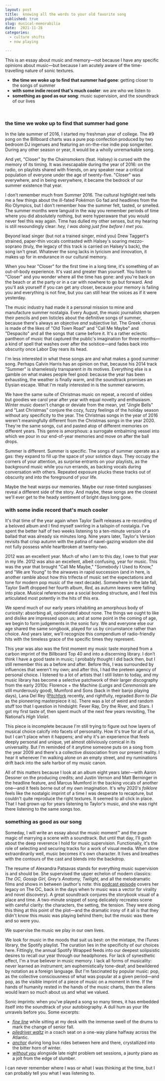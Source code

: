 ```yaml
---
layout: post
title:  knowing all the words to your old favorite song
published: true
slug: musical-memorabilia
date:  2021-11-28
categories:
  - culture shifts
  - now playing

---
```


This is an essay about music and memory—not because I have any specific opinions about music—but because I am acutely aware of the time-travelling nature of sonic textures.

- **the time we woke up to find that summer had gone**: getting closer to the songs of summer
- **with some indie record that's much cooler**: we are who we listen to
- **something as good as our song**: music supervision, and the soundtrack of our lives

<!--more-->

<br/>

### **the time we woke up to find that summer had gone**

In the late summer of 2016, I started my freshman year of college. The #9 song on the Billboard charts was a pure pop confection produced by two bedroom DJ ingenues and featuring an on-the-rise indie pop songwriter. During any other season or year, it would be a wholly unremarkable song.  

And yet, "Closer" by the Chainsmokers (feat. Halsey) is cursed with the memory of its timing. It was inescapable during the year of 2016: on the radio, on playlists shared with friends, on any speaker near a critical population of everyone under the age of twenty-five. "Closer" was everywhere, and in being everywhere, it became the bedrock of our summer existence that year. 

I don't remember much from Summer 2016. The cultural highlight reel tells me a few things about the ill-fated Pokémon Go fad and headlines from the Rio Olympics, but I don't remember how the summer felt, tasted, or smelled. The summer months were languid in the way you remember periods of time where you did absolutely nothing, but were hyperaware that you would never feel this way again. Time has dulled my other senses, but my hearing is still resoundingly clear: *hey, I was doing just fine before I met you*.

Beyond lead singer (but not a trained singer, mind you) Drew Taggert's strained, paper-thin vocals contrasted with Halsey's soaring mezzo-soprano (truly, the legacy of this track is carried on Halsey's back), the song isn't great. Whatever the song lacks in lyricism and innovation, it makes up for in endurance in our cultural memory. 

When you hear "Closer" for the first time in a long time, it's something of an out-of-body experience. It's vast and greater than yourself. You listen to "Closer" and you wonder where all the time has gone: and you're back on the beach or at the party or in a car with nowhere to go but forward. And you'll ask yourself if you can get any closer, because your memory is failing you and everything is not fine, but you can still hear the voices as if it were yesterday.

The music industry had made it a personal mission to mine and manufacture summer nostalgia. Every August, the music journalists sharpen their pencils and pen listicles about the definitive songs of summer, because there's always an objective *and* subjective list. The Greek chorus is made of the likes of "Old Town Road" and "Call Me Maybe" and "Despacito" and all the songs that came before it. It's a rather eclectic pantheon of music that captured the public's imagination for three months—a kind of spell that washes over after the solstice—and fades back into obscurity once Labor Day rears its head. 

I'm less interested in what these songs are and what makes a good summer song. Perhaps Calvin Harris has an opinion on that, because his 2014 track "Summer" is shamelessly transparent in its motives. Everything else is a gamble on what makes people feel good: because the year has been exhausting, the weather is finally warm, and the soundtrack promises an Elysian escape. What I'm really interested in is the summer earworm. 

We have the same suite of Christmas music on repeat, a record of oldies but goodies we carol year after year with equal novelty and enthusiasm. Winter music doesn't change or deviate from the mean, yet "Jingle Bells" and "Last Christmas" conjure the cozy, fuzzy feelings of the holiday season without any specificity to the year.  The Christmas songs in the year of 2016 weren't meaningfully different from the Christmas songs in the year 2020. They're the same songs, cut and pasted atop of different memories on different years. This genre is amorphous: a surrogate embalming vessel into which we pour in our end-of-year memories and move on after the ball drops.

Summer is different. Summer is specific. The songs of summer operate as a gas: they expand to fill up the space of your solstice days. They occupy the corners of your attention, as surprise entrants on your playlists, as the background music while you run errands, as backing vocals during conversation with others. Repeated exposure plucks these tracks out of obscurity and into the foreground of your life.

Maybe the heat warps our memories. Maybe our rose-tinted sunglasses reveal a different side of the story. And maybe, these songs are the closest we'll ever get to the heady sentiment of bright days long gone.



### **with some indie record that's much cooler** 

It's that time of the year again when Taylor Swift releases a re-recording of a beloved album and I find myself swirling in a tailspin of nostalgia. I've spent the better half of two weeks listening to a ten-minute version of a ballad that was already six minutes long. Nine years later, Taylor's Version revisits that crisp autumn with the patina of navel-gazing wisdom she did not fully possess while heartbroken at twenty-two.

2012 was an excellent year. Much of who I am to this day, I owe to that year in my life. 2012 was also an excellent, albeit confusing, year for music. This was the year that brought "Call Me Maybe," "Somebody I Used to Know," and "We are Young" to the airwaves in rapid succession (and in here, is another ramble about how this trifecta of music set the expectations and tone for modern pop music of the next decade). Somewhere in the late fall, Taylor Swift dropped her fourth album, *Red,* as autumn leaves were falling into place. Musical references are a social bonding structure, and I feel this articulated most potently in the hits of this era.

We spend much of our early years inhabiting an amorphous body of curiosity: absorbing all, opinionated about none. The things we ought to like and dislike are impressed upon us; and at some point in the coming of age, we begin to form judgements in the sonic fury. We and everyone else our age shared the same songbook, played for us by circumstance rather than choice. And years later, we'll recognize this compendium of radio-friendly hits with the timeless grace of the specific times they represent.

This year was also was the first moment my music taste morphed from a carbon imprint of the Billboard Top 40 and into a discerning library. I don’t think I have a good taste in music; I probably thought I did back then, but I still remember this as a before and after. Before this, I was surrounded by influences that weren't my own; and after this, I had the preteen agency of personal choice. I listened to a lot of artists that I still listen to today, and my music library has become a selective patchwork of their larger discography from the early 2010s: Florence + the Machine (*Lungs* and *Ceremonials* are still murderously good), Mumford and Sons (back in their banjo playing days), Lana Del Rey ([Pitchfork](https://pitchfork.com/features/lists-and-guides/pitchfork-reviews-rescored/) recently, and rightfully, regraded *Born to Die* as the pioneering masterpiece it is). There was a lot of weird and random stuff too that I question in hindsight: Fever Ray, Dry the River, and Stars. I got my first taste of, then spent much of the next few years revisiting, The National’s *High Violet*.

This piece is incomplete because I'm still trying to figure out how layers of musical choice calcify into facets of personality. How it's true for all of us, but I can't place when it happens; and why it's an experience that feels deeply personal and unique, yet almost obliviously comical in its universality. But I'm reminded of it anytime someone puts on a song from the year 2009 and there's a collective dissociation from our present reality. I hear it whenever I'm walking alone on an empty street, and my ruminations drift back into the safe harbor of my music canon.

All of this matters because I look at an album eight years later—with Aaron Dessner on the producing credits; and Justin Vernon and Matt Berninger in the headline feature, and Marcus Mumford in the backing vocals of another one—and it feels borne out of my own imagination. It's why 2020's *folklore* feels like the nostalgic imprint of a time I was desperate to recapture, but couldn't quite reproduce the right textures. It seemed to all click in place. That I had grown up for years listening to Taylor's music, and she was right there listening to the same songs too.





### **something as good as our song**

Someday, I will write an essay about the music moment™ and the pure magic of marrying a scene with a soundtrack. But until that day, I'll gush about the deep reverence I hold for music supervision. Functionally, it's the role of selecting and securing tracks for a work of visual media. When done extraordinarily well, music becomes it's own character. It lives and breathes with the contours of the cast and blends into the backdrop.

The resume of Alexandra Patsavas stands for everything music supervision is and should be. She supervised the upper echelon of modern classics: *The OC, Gossip Girl, Grey's Anatomy, Twilight,* and all the melodramatic films and shows in between (author's note: this [podcast episode](https://www.youtube.com/watch?v=rsMwGyPpclg) covers her legacy on The OC, back in the days when tv music was a vector for virality and novel discovery). A great soundtrack conjures the storybook visual of a place and time. A two-minute snippet of song delicately recreates scene with careful clarity: the characters, the setting, the tension. They were doing this thing at this point of the plot—and the dramatic irony of it all is that they didn't know this music was playing behind them; but the music was there and so were you. 

We supervise the music we play in our own lives. 

We look for music in the moods that suit us best: on the mixtape, the iTunes library, the Spotify playlist. The curation lies in the specificity of our choices here. Fittingly, the annual Spotify Wrapped feeds into our deepest solipsistic desires to recall our year through our headphones. For lack of synesthetic effect, I'm a true believer in music memory. I lack all forms of musicality: never learned an instrument; am euphemistically tone-deaf; and bewildered by notation as a foreign language. But I'm fascinated by popular music: pop, as the collective consciousness of what was popular at a given period—and pop, as the visible imprint of a piece of music on a moment in time. If the hands of humanity rested in the hands of the music charts, then the aliens would learn so much about us and what we valued. 

Sonic imprints: when you've played a song so many times, it has embedded itself into the soundtrack of your autobiography. A dull hum as your life unravels before you. Some excerpts: 

- [*fine line*](https://www.youtube.com/watch?v=Ojp71GGm-LQ) while sitting at my desk with the immense swell of the drums to mark the change of senior fall.
- [*piledriver waltz*](https://www.youtube.com/watch?v=GmOxB-gXhs4) in a coach seat on a one-way plane halfway across the Atlantic.
- *[anchor](https://www.youtube.com/watch?v=OmKAn8rNbKg)* during long bus rides between here and there, crystallized into the bitter horn of winter.
- [*without you*](https://www.youtube.com/watch?v=zLAhRiUeJ8E) alongside late night problem set sessions, a jaunty piano as a jolt from the edge of slumber.

I can never remember where I was or what I was thinking at the time, but I can probably tell you what I was listening to.
